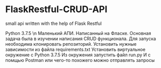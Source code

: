 # FlaskRestful-CRUD-API
small api written with the help of Flask Restful

Python 3.7.5 \n
Маленький АПИ. Написанный на Фласке. Основная задача была в изучении написания CRUD функционала. 
Для запуска необходима клонировать репозиторий.
Установить нужные зависимости из файла requirements.txt
Установить виртуальное окружение с Python 3.7.5
Из окружения запустить файл run.py
И с помщью Postman или чего-то похожего можно отправлять запросы
